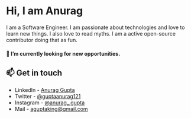 
# Hi, I am Anurag 

I am a Software Engineer. I am passionate about technologies and love to learn new things. I also love to read myths. I am a active open-source contributor doing that as fun. 

#### 🔭 I’m currently looking for new opportunities.

## 📫 Get in touch
- LinkedIn - [Anurag Gupta](https://www.linkedin.com/in/anurag-gupta-40912a198/)
- Twitter - [@guptaanurag121](https://twitter.com/guptaanurag121)
- Instagram - [@anurag_.gupta](https://www.instagram.com/anurag_.gupta/)
- Mail - [aguptaking@gmail.com](mailto:aguptaking@gmail.com)

